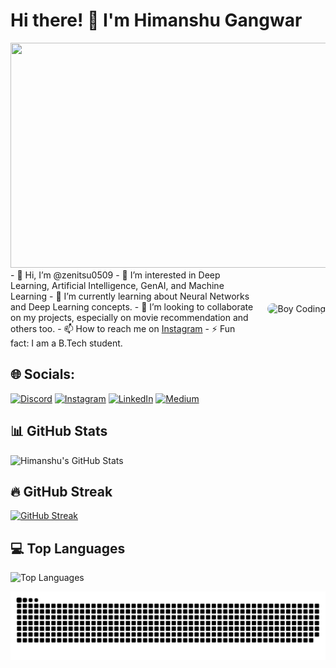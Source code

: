 # Hi there! 👋 I'm Himanshu Gangwar

<!-- Add your introduction or other information here -->

<img src="https://github.com/zenitsu0509/DeepVisionModels/blob/5dcd9ce0bd81c474ebf863978817d17076348973/assets/Screenshot%202024-12-03%20201700.png" width="1700" height="360">

<div style="display: flex; align-items: center; justify-content: space-between;">
  <div style="flex: 1; padding-right: 20px;">
    - 👋 Hi, I’m @zenitsu0509  
    - 👀 I’m interested in Deep Learning, Artificial Intelligence, GenAI, and Machine Learning  
    - 🌱 I’m currently learning about Neural Networks and Deep Learning concepts.  
    - 💞️ I’m looking to collaborate on my projects, especially on movie recommendation and others too.  
    - 📫 How to reach me on <a href="https://www.instagram.com/sanatani.himanshu.gangwar.07/">Instagram</a>  
    - ⚡ Fun fact: I am a B.Tech student.  
  </div>
  <div>
    <img src="https://github.com/zenitsu0509/DeepVisionModels/blob/fe20492aa972cc2ff4d89bd2282bed2e9543e248/assets/boy_coding.jpeg" alt="Boy Coding" width="300" height="300" style="border-radius: 10px;">
  </div>
</div>


## 🌐 Socials:
[![Discord](https://img.shields.io/badge/Discord-%237289DA.svg?logo=discord&logoColor=white)](https://discord.gg/https://discord.gg/ZT4Pmhmn) [![Instagram](https://img.shields.io/badge/Instagram-%23E4405F.svg?logo=Instagram&logoColor=white)](https://instagram.com/sanatani.himansshu.gangwar07) [![LinkedIn](https://img.shields.io/badge/LinkedIn-%230077B5.svg?logo=linkedin&logoColor=white)](https://linkedin.com/in/https://www.linkedin.com/in/himanshu-gangwar-a1b05) [![Medium](https://img.shields.io/badge/Medium-12100E?logo=medium&logoColor=white)](https://medium.com/@@himanshugangwar0509)

## 📊 GitHub Stats

![Himanshu's GitHub Stats](https://github-readme-stats.vercel.app/api?username=zenitsu0509&show_icons=true&theme=radical)

## 🔥 GitHub Streak

[![GitHub Streak](https://streak-stats.demolab.com/?user=zenitsu0509&theme=radical)](https://git.io/streak-stats)

## 💻 Top Languages

![Top Languages](https://github-readme-stats.vercel.app/api/top-langs/?username=zenitsu0509&layout=compact&theme=radical)

<picture>
  <source media="(prefers-color-scheme: dark)" srcset="https://raw.githubusercontent.com/zenitsu0509/zenitsu0509/output/github-snake-dark.svg" />
  <source media="(prefers-color-scheme: light)" srcset="https://raw.githubusercontent.com/zenitsu0509/zenitsu0509/output/github-snake.svg" />
  <img alt="github-snake" src="https://raw.githubusercontent.com/zenitsu0509/zenitsu0509/output/github-snake.svg" />
</picture>
